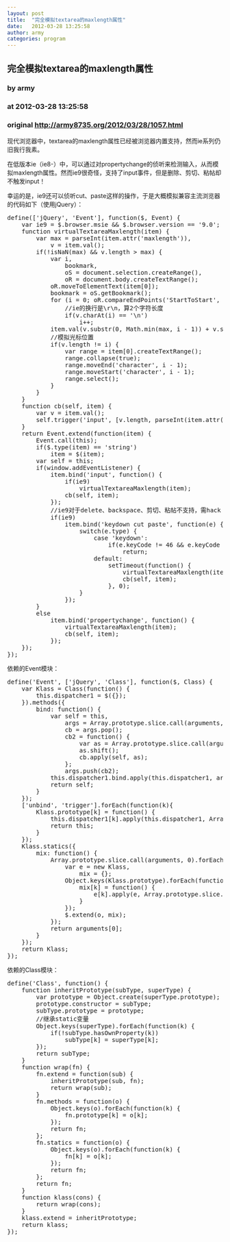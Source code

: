 ```yaml
---
layout: post
title:  "完全模拟textarea的maxlength属性"
date:   2012-03-28 13:25:58
author: army
categories: program
---
```


## 完全模拟textarea的maxlength属性
### by army
### at 2012-03-28 13:25:58
### original <http://army8735.org/2012/03/28/1057.html>

<p>现代浏览器中，textarea的maxlength属性已经被浏览器内置支持，然而ie系列仍旧我行我素。</p>
<p>在低版本ie（ie8-）中，可以通过对propertychange的侦听来检测输入，从而模拟maxlength属性。然而ie9很奇怪，支持了input事件，但是删除、剪切、粘帖却不触发input！</p>
<p>幸运的是，ie9还可以侦听cut、paste这样的操作，于是大概模拟兼容主流浏览器的代码如下（使用jQuery）：</p>
<pre>define([&#39;jQuery&#39;, &#39;Event&#39;], function($, Event) {
	var ie9 = $.browser.msie &amp;&amp; $.browser.version == &#39;9.0&#39;;
	function virtualTextareaMaxlength(item) {
		var max = parseInt(item.attr(&#39;maxlength&#39;)),
			v = item.val();
		if(!isNaN(max) &amp;&amp; v.length &gt; max) {
			var i,
				bookmark,
				oS = document.selection.createRange(),
				oR = document.body.createTextRange();
			oR.moveToElementText(item[0]);
			bookmark = oS.getBookmark();
			for (i = 0; oR.compareEndPoints(&#39;StartToStart&#39;, oS) &lt; 0 &amp;&amp; oS.moveStart(&quot;character&quot;, -1) !== 0; i++)
				//ie的换行是\r\n，算2个字符长度
				if(v.charAt(i) == &#39;\n&#39;)
					i++;
			item.val(v.substr(0, Math.min(max, i - 1)) + v.substr(i, Math.min(max, v.length)));
			//模拟光标位置
			if(v.length != i) {
				var range = item[0].createTextRange();
				range.collapse(true);
				range.moveEnd(&#39;character&#39;, i - 1);
				range.moveStart(&#39;character&#39;, i - 1);
				range.select();
			}
		}
	}
	function cb(self, item) {
		var v = item.val();
		self.trigger(&#39;input&#39;, [v.length, parseInt(item.attr(&#39;maxlength&#39;))]);
	}
	return Event.extend(function(item) {
		Event.call(this);
		if($.type(item) == &#39;string&#39;)
			item = $(item);
		var self = this;
		if(window.addEventListener) {
			item.bind(&#39;input&#39;, function() {
				if(ie9)
					virtualTextareaMaxlength(item);
				cb(self, item);
			});
			//ie9对于delete、backspace、剪切、粘帖不支持，需hack
			if(ie9)
				item.bind(&#39;keydown cut paste&#39;, function(e) {
					switch(e.type) {
						case &#39;keydown&#39;:
							if(e.keyCode != 46 &amp;&amp; e.keyCode != <img src="http://army8735.org/wp-includes/images/smilies/icon_cool.gif" alt="8)">
								return;
						default:
							setTimeout(function() {
								virtualTextareaMaxlength(item);
								cb(self, item);
							}, 0);
					}
				});
		}
		else
			item.bind('propertychange', function() {
				virtualTextareaMaxlength(item);
				cb(self, item);
			});
	});
});</pre>
<p>依赖的Event模块：</p>
<pre>define('Event', ['jQuery', 'Class'], function($, Class) {
	var Klass = Class(function() {
		this.dispatcher1 = $({});
	}).methods({
		bind: function() {
			var self = this,
				args = Array.prototype.slice.call(arguments, 0),
				cb = args.pop();
				cb2 = function() {
					var as = Array.prototype.slice.call(arguments, 0);
					as.shift();
					cb.apply(self, as);
				};
				args.push(cb2);
			this.dispatcher1.bind.apply(this.dispatcher1, args);
			return self;
		}
	});
	['unbind', 'trigger'].forEach(function(k){
		Klass.prototype[k] = function() {
			this.dispatcher1[k].apply(this.dispatcher1, Array.prototype.slice.call(arguments, 0));
			return this;
		}
	});
	Klass.statics({
		mix: function() {
			Array.prototype.slice.call(arguments, 0).forEach(function(o) {
				var e = new Klass,
					mix = {};
				Object.keys(Klass.prototype).forEach(function(k) {
					mix[k] = function() {
						e[k].apply(e, Array.prototype.slice.call(arguments, 0));
					}
				});
				$.extend(o, mix);
			});
			return arguments[0];
		}
	});
	return Klass;
});</pre>
<p>依赖的Class模块：</p>
<pre>define('Class', function() {
	function inheritPrototype(subType, superType) {
		var prototype = Object.create(superType.prototype);
		prototype.constructor = subType;
		subType.prototype = prototype;
		//继承static变量
		Object.keys(superType).forEach(function(k) {
			if(!subType.hasOwnProperty(k))
				subType[k] = superType[k];
		});
		return subType;
	}
	function wrap(fn) {
		fn.extend = function(sub) {
			inheritPrototype(sub, fn);
			return wrap(sub);
		}
		fn.methods = function(o) {
			Object.keys(o).forEach(function(k) {
				fn.prototype[k] = o[k];
			});
			return fn;
		};
		fn.statics = function(o) {
			Object.keys(o).forEach(function(k) {
				fn[k] = o[k];
			});
			return fn;
		};
		return fn;
	}
	function klass(cons) {
		return wrap(cons);
	}
	klass.extend = inheritPrototype;
	return klass;
});</pre>
